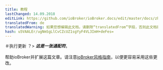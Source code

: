 ```yaml
---
title: 教程
lastChanged: 14.09.2018
editLink: https://github.com/ioBroker/ioBroker.docs/edit/master/docs/zh-cn/tutorial/updates.md
translatedFrom: de
translatedWarning: 如果您想编辑此文档，请删除“translatedFrom”字段，否则此文档将再次自动翻译
hash: u5VAALEr/ugNmSgLlCvCZcUZ1sgYyF4VL3ImH+deFes=
---
```


＃执行更新
？&gt; ***这是一张通配符***。 <br><br>帮助ioBroker并扩展这篇文章。请注意[ioBroker风格指南](community/styleguidedoc)，以便更容易采用这些更改。